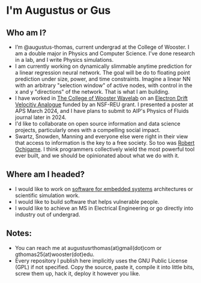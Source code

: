 # I'm Augustus or Gus
## Who am I?
- I’m @augustus-thomas, current undergrad at the College of Wooster. I am a double major in Physics and Computer Science. I've done research in a lab, and I write Physics simulations.
- I am currently working on dynamically slimmable anytime prediction for a linear regression neural network. The goal will be do to floating point prediction under size, power, and time constraints. Imagine a linear NN with an arbitrary "selection window" of active nodes, with control in the x and y "directions" of the network. That is what I am building.
- I have worked in [The College of Wooster Wavelab](https://wavelab.spaces.wooster.edu/) on an [Electron Drift Velocitiy Analogue](https://doi.org/10.13140/RG.2.2.29465.84323) funded by an NSF-REU grant. I presented a poster at APS March 2024, and I have plans to submit to AIP's Physics of Fluids journal later in 2024.
- I'd like to collaborate on open source information and data science projects, particularly ones with a compelling social impact.
- Swartz, Snowden, Manning and everyone else were right in their view that access to information is the key to a free society. So too was [Robert Ochigame](https://logicmag.io/care/informatics-of-the-oppressed/). I think programmers collectively wield the most powerful tool ever built, and we should be opinionated about what we do with it.
## Where am I headed?
- I would like to work on [software for embedded systems](https://sbs.wustl.edu/) architectures or scientific simulation work.
- I would like to build software that helps vulnerable people.
- I would like to achieve an MS in Electrical Engineering or go directly into industry out of undergrad.
## Notes:
- You can reach me at augustusrthomas(at)gmail(dot)com or gthomas25(at)wooster(dot)edu.
- Every repository I publish here implicitly uses the GNU Public License (GPL) if not specified. Copy the source, paste it, compile it into little bits, screw them up, hack it, deploy it however you like. 

<!---
augustus-thomas/augustus-thomas is a ✨ special ✨ repository because its `README.md` (this file) appears on your GitHub profile.
You can click the Preview link to take a look at your changes.
--->
